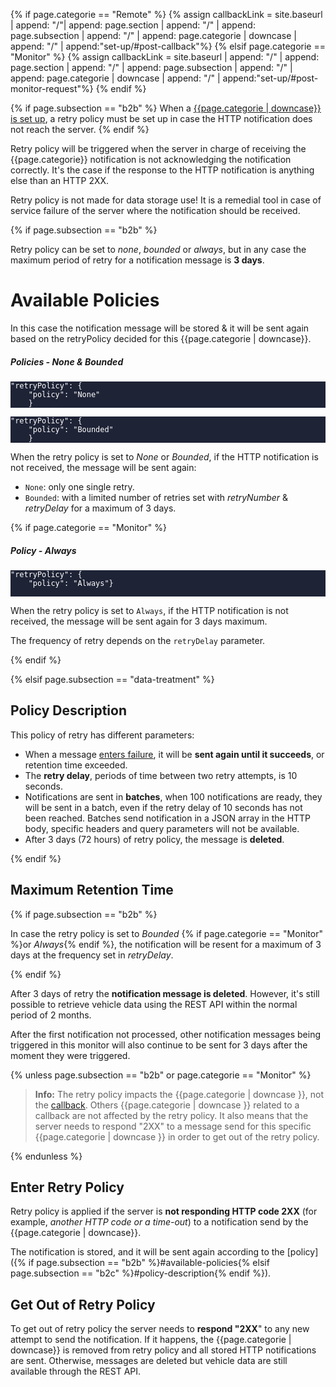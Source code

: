 <style>
.tile.is-child {
    background-color: #1E2336;
    color: white;
}
.tile.is-child .title {
    font-size: 1.3rem;
    color: #ff4238;
}
.tile.is-child em {
    font-size: .8rem
}
.notification code, .notification pre {
    background: transparent;
}
</style>

{% if page.categorie == "Remote" %}
    {% assign callbackLink = site.baseurl | append: "/"| append: page.section | append: "/" | append: page.subsection | append: "/" | append: page.categorie | downcase | append: "/" | append:"set-up/#post-callback"%}
{% elsif page.categorie == "Monitor" %}
    {% assign callbackLink = site.baseurl | append: "/" | append: page.section | append: "/" | append: page.subsection | append: "/" | append: page.categorie | downcase | append: "/" | append:"set-up/#post-monitor-request"%}
{% endif %}

{% if page.subsection == "b2b" %}
When a [{{page.categorie | downcase}} is set up]({{callbackLink}}), a retry policy must be set up in case the HTTP notification does not reach the server.
{% endif %}

Retry policy will be triggered when the server in charge of receiving the {{page.categorie}} notification is not acknowledging the notification correctly. It's the case if the response to the HTTP notification is anything else than an HTTP 2XX.

Retry policy is not made for data storage use! It is a remedial tool in case of service failure of the server where the notification should be received.

{% if page.subsection == "b2b" %}

Retry policy can be set to *none*, *bounded* or *always*, but in any case the maximum period of retry for a notification message is **3 days**. 

# Available Policies

In this case the notification message will be stored & it will be sent again based on the retryPolicy decided for this {{page.categorie | downcase}}.

##### Policies - None & Bounded

<div class="tile is-ancestor">
    <div class="tile is-parent">
        <article class="tile is-child HTTP notification">
            <div class="language-json"><pre class="highlight"><code><span class="nl">"retryPolicy"</span><span class="p">:</span><span class="w"> </span><span class="p">{</span><span class="w">
    </span><span class="nl">"policy"</span><span class="p">:</span><span class="w"> </span><span class="s2">"None"</span>
    <span class="p">}</span><span class="w">
</span></code></pre></div>
        </article>
    </div>
    <div class="tile is-parent">
        <article class="tile is-child HTTP notification">
            <div class="language-json"><pre class="highlight"><code><span class="nl">"retryPolicy"</span><span class="p">:</span><span class="w"> </span><span class="p">{</span><span class="w">
    </span><span class="nl">"policy"</span><span class="p">:</span><span class="w"> </span><span class="s2">"Bounded"</span>
    <span class="p">}</span><span class="w">
</span></code></pre></div>
        </article>
    </div>
</div>


When the retry policy is set to *None* or *Bounded*, if the HTTP notification is not received, the message will be sent again:
- `None`: only one single retry.
- `Bounded`: with a limited number of retries set with *retryNumber* & *retryDelay* for a maximum of 3 days.

{% if page.categorie == "Monitor" %}

##### Policy - Always

<div class="tile is-ancestor">
    <div class="tile is-parent">
        <article class="tile is-child HTTP notification">
            <div class="language-json"><pre class="highlight"><code><span class="nl">"retryPolicy"</span><span class="p">:</span><span class="w"> </span><span class="p">{</span><span class="w">
    </span><span class="nl">"policy"</span><span class="p">:</span><span class="w"> </span><span class="s2">"Always"</span><span class="p">}<span class="w">
    </span>
</span></code></pre></div>
        </article>
    </div>
</div>


When the retry policy is set to `Always`, if the HTTP notification is not received, the message will be sent again for 3 days maximum.

The frequency of retry depends on the `retryDelay` parameter.

{% endif %}

{% elsif page.subsection == "data-treatment" %}

## Policy Description

This policy of retry has different parameters:
- When a message [enters failure](#enter-retry-policy), it will be **sent again until it succeeds**, or retention time exceeded.
- The **retry delay**, periods of time between two retry attempts, is 10 seconds.
- Notifications are sent in **batches**, when 100 notifications are ready, they will be sent in a batch, even if the retry delay of 10 seconds has not been reached. Batches send notification in a JSON array in the HTTP body, specific headers and query parameters will not be available.
- After 3 days (72 hours) of retry policy, the message is **deleted**.

{% endif %}

## Maximum Retention Time

{% if page.subsection == "b2b" %}

In case the retry policy is set to *Bounded* {% if page.categorie == "Monitor" %}or *Always*{% endif %}, the notification will be resent for a maximum of 3 days at the frequency set in *retryDelay*.

{% endif %}

After 3 days of retry the **notification message is deleted**. However, it's still possible to retrieve vehicle data using the REST API within the normal period of 2 months.

After the first notification not processed, other notification messages being triggered in this monitor will also continue to be sent for 3 days after the moment they were triggered.

{% unless page.subsection == "b2b" or page.categorie == "Monitor" %}

> **Info:** The retry policy impacts the {{page.categorie | downcase }}, not the [callback]({{callbackLink}}). Others {{page.categorie | downcase }} related to a callback are not affected by the retry policy. 
It also means that the server needs to respond "2XX" to a message send for this specific {{page.categorie | downcase }} in order to get out of the retry policy.

{% endunless %}

## Enter Retry Policy

Retry policy is applied if the server is **not responding HTTP code 2XX** (for example, *another HTTP code or a time-out*) to a notification send by the {{page.categorie | downcase}}. 

The notification is stored, and it will be sent again according to the [policy]({% if page.subsection == "b2b" %}#available-policies{% elsif page.subsection == "b2c" %}#policy-description{% endif %}).

## Get Out of Retry Policy

To get out of retry policy the server needs to **respond "2XX**" to any new attempt to send the notification. If it happens, the {{page.categorie | downcase}} is removed from retry policy and all stored HTTP notifications are sent. Otherwise, messages are deleted but vehicle data are still available through the REST API.
